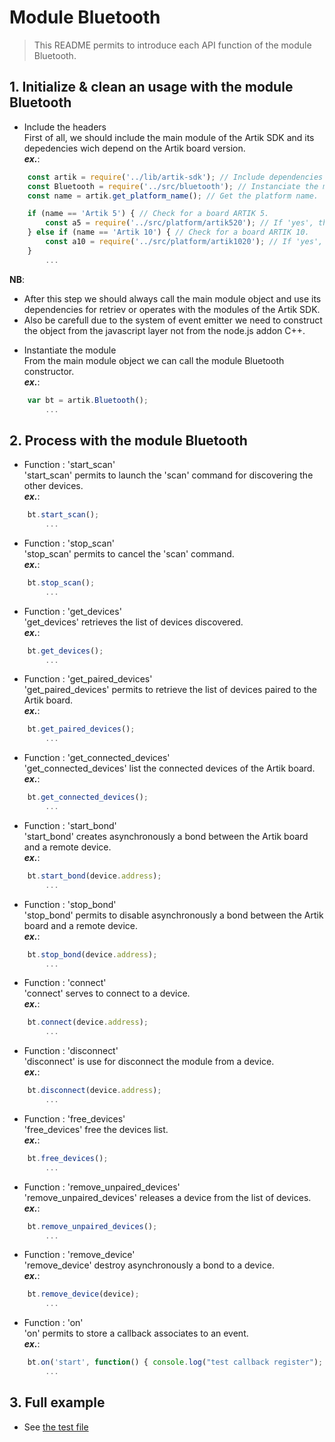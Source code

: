 # Module Bluetooth
   > This README permits to introduce each API function of the module Bluetooth.  

## 1. Initialize & clean an usage with the module Bluetooth
   * Include the headers  
   First of all, we should include the main module of the Artik SDK and its depedencies wich depend on the Artik board version.  
   **_ex\._**:  

```javascript
	const artik = require('../lib/artik-sdk'); // Include dependencies of the Artik SDK.  
	const Bluetooth = require('../src/bluetooth'); // Instanciate the main module object.  
    const name = artik.get_platform_name(); // Get the platform name.  

	if (name == 'Artik 5') { // Check for a board ARTIK 5.  
		const a5 = require('../src/platform/artik520'); // If 'yes', then instantiate the platform depedencies.  
	} else if (name == 'Artik 10') { // Check for a board ARTIK 10.  
		const a10 = require('../src/platform/artik1020'); // If 'yes', then instantiate the platform depedencies.  
	}
		...
```
 __NB__:  
  - After this step we should always call the main module object and use its dependencies for retriev or operates with the modules of the Artik SDK.  
  - Also be carefull due to the system of event emitter we need to construct the object from the javascript layer not from the node.js addon C++.  
   
  * Instantiate the module  
   From the main module object we can call the module Bluetooth constructor.  
   **_ex\._**:  

```javascript
	var bt = artik.Bluetooth();
		...
```

## 2. Process with the module Bluetooth
   * Function : 'start_scan'  
   'start_scan' permits to launch the 'scan' command for discovering the other devices.  
   **_ex\._**:  

```javascript
	bt.start_scan();
		...
```

   * Function : 'stop_scan'  
   'stop_scan' permits to cancel the 'scan' command.  
   **_ex\._**:  

```javascript
	bt.stop_scan();
		...
```

   * Function : 'get_devices'  
   'get_devices' retrieves the list of devices discovered.  
   **_ex\._**:  

```javascript
	bt.get_devices();
		...
```

   * Function : 'get_paired_devices'  
   'get_paired_devices' permits to retrieve the list of devices paired to the Artik board.  
   **_ex\._**:  

```javascript
	bt.get_paired_devices();
		...
```

   * Function : 'get_connected_devices'  
   'get_connected_devices' list the connected devices of the Artik board.  
   **_ex\._**:  

```javascript
	bt.get_connected_devices();
		...
```

   * Function : 'start_bond'  
   'start_bond' creates asynchronously a bond between the Artik board and a remote device.  
   **_ex\._**:  

```javascript
	bt.start_bond(device.address);
		...
```

   * Function : 'stop_bond'  
   'stop_bond' permits to disable asynchronously a bond between the Artik board and a remote device.   
   **_ex\._**:  

```javascript
	bt.stop_bond(device.address);
		...
```

   * Function : 'connect'  
   'connect' serves to connect to a device.  
   **_ex\._**:  

```javascript
	bt.connect(device.address);
		...
```

   * Function : 'disconnect'  
   'disconnect' is use for disconnect the module from a device.  
   **_ex\._**:  

```javascript
	bt.disconnect(device.address);
		...
```

   * Function : 'free_devices'  
   'free_devices' free the devices list.  
   **_ex\._**:  

```javascript
	bt.free_devices();
		...
```

   * Function : 'remove_unpaired_devices'  
   'remove_unpaired_devices' releases a device from the list of devices.  
   **_ex\._**:  

```javascript
	bt.remove_unpaired_devices();
		...
```

   * Function : 'remove_device'  
   'remove_device' destroy asynchronously a bond to a device.  
   **_ex\._**:  

```javascript
	bt.remove_device(device);
		...
```

   * Function : 'on'  
   'on' permits to store a callback associates to an event.  
   **_ex\._**:  

```javascript
	bt.on('start', function() { console.log("test callback register"); } );  
		...
```


## 3. Full example

   * See [the test file](/test/bluetooth-test.js)
